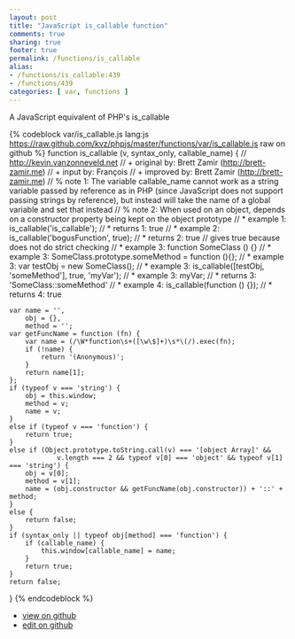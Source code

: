 ```yaml
---
layout: post
title: "JavaScript is_callable function"
comments: true
sharing: true
footer: true
permalink: /functions/is_callable
alias:
- /functions/is_callable:439
- /functions/439
categories: [ var, functions ]
---
```

A JavaScript equivalent of PHP's is_callable
<!-- more -->
{% codeblock var/is_callable.js lang:js https://raw.github.com/kvz/phpjs/master/functions/var/is_callable.js raw on github %}
function is_callable (v, syntax_only, callable_name) {
    // http://kevin.vanzonneveld.net
    // +   original by: Brett Zamir (http://brett-zamir.me)
    // +   input by: François
    // +   improved by: Brett Zamir (http://brett-zamir.me)
    // %        note 1: The variable callable_name cannot work as a string variable passed by reference as in PHP (since JavaScript does not support passing strings by reference), but instead will take the name of a global variable and set that instead
    // %        note 2: When used on an object, depends on a constructor property being kept on the object prototype
    // *     example 1: is_callable('is_callable');
    // *     returns 1: true
    // *     example 2: is_callable('bogusFunction', true);
    // *     returns 2: true // gives true because does not do strict checking
    // *     example 3: function SomeClass () {}
    // *     example 3: SomeClass.prototype.someMethod = function (){};
    // *     example 3: var testObj = new SomeClass();
    // *     example 3: is_callable([testObj, 'someMethod'], true, 'myVar');
    // *     example 3: myVar;
    // *     returns 3: 'SomeClass::someMethod'
    // *     example 4: is_callable(function () {});
    // *     returns 4: true

    var name = '',
        obj = {},
        method = '';
    var getFuncName = function (fn) {
        var name = (/\W*function\s+([\w\$]+)\s*\(/).exec(fn);
        if (!name) {
            return '(Anonymous)';
        }
        return name[1];
    };
    if (typeof v === 'string') {
        obj = this.window;
        method = v;
        name = v;
    }
    else if (typeof v === 'function') {
        return true;
    }
    else if (Object.prototype.toString.call(v) === '[object Array]' && 
                v.length === 2 && typeof v[0] === 'object' && typeof v[1] === 'string') {
        obj = v[0];
        method = v[1];
        name = (obj.constructor && getFuncName(obj.constructor)) + '::' + method;
    }
    else {
        return false;
    }
    if (syntax_only || typeof obj[method] === 'function') {
        if (callable_name) {
            this.window[callable_name] = name;
        }
        return true;
    }
    return false;
}
{% endcodeblock %}
<ul>
 <li><a href="https://github.com/kvz/phpjs/blob/master/functions/var/is_callable.js">view on github</a></li>
 <li><a href="https://github.com/kvz/phpjs/edit/master/functions/var/is_callable.js">edit on github</a></li>
</ul>
